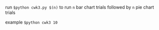 run `$python cwk3.py $(n)` to run `n` bar chart trials followed by `n` pie chart trials

example `$python cwk3 10`

